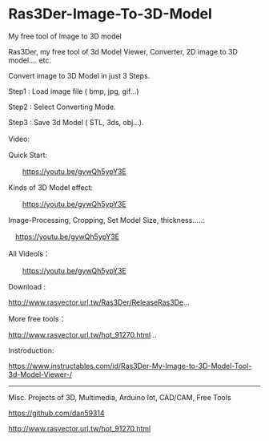 # Ras3Der-Image-To-3D-Model
My free tool of Image to 3D model



Ras3Der, my free tool of 3d Model Viewer, Converter, 2D image to 3D model.... etc.

Convert image to 3D Model in just 3 Steps.

Step1 : Load image file ( bmp, jpg, gif...)

Step2 : Select Converting Mode.

Step3 : Save 3d Model ( STL, 3ds, obj...).

Video:　

Quick Start:

　　https://youtu.be/gywQh5ypY3E 　

Kinds of 3D Model effect:

　　https://youtu.be/gywQh5ypY3E 　

Image-Processing, Cropping, Set Model Size, thickness.....:

　https://youtu.be/gywQh5ypY3E

All Videols：

　　https://youtu.be/gywQh5ypY3E

Download :

http://www.rasvector.url.tw/Ras3Der/ReleaseRas3De...

More free tools：

http://www.rasvector.url.tw/hot_91270.html ..

Instroduction:

https://www.instructables.com/id/Ras3Der-My-Image-to-3D-Model-Tool-3d-Model-Viewer-/



      
------------------------------------------------------------------------------------      
Misc. Projects of 3D, Multimedia, Arduino Iot, CAD/CAM, Free Tools

https://github.com/dan59314

http://www.rasvector.url.tw/hot_91270.html

